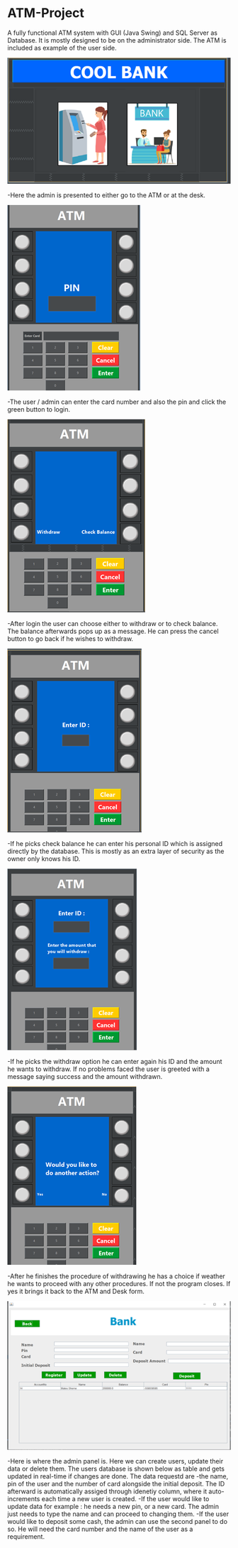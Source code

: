# ATM-Project

A fully functional ATM system with GUI (Java Swing) and SQL Server as Database. It is mostly designed to be on the administrator side. The ATM is included as example of the user side.

![Banke or ATM](https://github.com/mateo-sheme/ATM-Project/blob/main/imagesATM/ATM1.png)

-Here the admin is presented to either go to the ATM or at the desk.

![ATM Login](https://github.com/mateo-sheme/ATM-Project/blob/main/imagesATM/ATM2.png)

-The user / admin can enter the card number and also the pin and click the green button to login.

![After Login ATM](https://github.com/mateo-sheme/ATM-Project/blob/main/imagesATM/ATM3.png)

-After login the user can choose either to withdraw or to check balance. The balance afterwards pops up as a message. He can press the cancel button to go back if he wishes to withdraw.

![Chechk Balance](https://github.com/mateo-sheme/ATM-Project/blob/main/imagesATM/ATM4.png)

-If he picks check balance he can enter his personal ID which is assigned directly by the database. This is mostly as an extra layer of security as the owner only knows his ID.

![Withdraw](https://github.com/mateo-sheme/ATM-Project/blob/main/imagesATM/ATM5.png)

-If he picks the withdraw option he can enter again his ID and the amount he wants to withdraw. If no problems faced the user is greeted with a message saying success and the amount withdrawn.

![Final Choice](https://github.com/mateo-sheme/ATM-Project/blob/main/imagesATM/ATM6.png)

-After he finishes the procedure of withdrawing he has a choice if weather he wants to proceed with any other procedures. If not the program closes. If yes it brings it back to the ATM and Desk form.

![Desk](https://github.com/mateo-sheme/ATM-Project/blob/main/imagesATM/ATM7.png)

-Here is where the admin panel is. Here we can create users, update their data or delete them. The users database is shown below as table and gets updated in real-time if changes are done. The data requestd are 
-the name, pin of the user and the number of card alongside the initial deposit. The ID afterward is automatically assiged through idenetiy column, where it auto-increments each time a new user is created.
-If the user would like to update data for example : he needs a new pin, or a new card. The admin just needs to type the name and can proceed to changing them.
-If the user would like to deposit some cash, the admin can use the second panel to do so. He will need the card number and the name of the user as a requirement.
